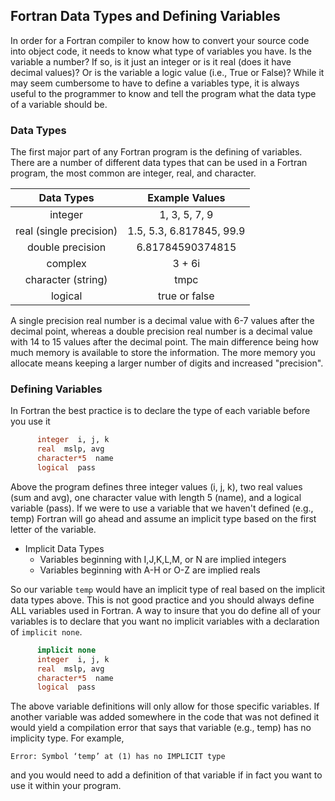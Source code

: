 ## Fortran Data Types and Defining Variables

In order for a Fortran compiler to know how to convert your source code into object code, it needs to know what type of variables you have. Is the variable a number? If so, is it just an integer or is it real (does it have decimal values)? Or is the variable a logic value (i.e., True or False)? While it may seem cumbersome to have to define a variables type, it is always useful to the programmer to know and tell the program what the data type of a variable should be.

### Data Types

The first major part of any Fortran program is the defining of variables. There are a number of different data types that can be used in a Fortran program, the most common are integer, real, and character.

| Data Types | Example Values |
| :---: | :---: |
| integer | 1, 3, 5, 7, 9 |
| real (single precision) | 1.5, 5.3, 6.817845, 99.9 |
| double precision | 6.81784590374815 |
| complex | 3 + 6i |
| character (string) | tmpc |
| logical | true or false |

A single precision real number is a decimal value with 6-7 values after the decimal point, whereas a double precision real number is a decimal value with 14 to 15 values after the decimal point. The main difference being how much memory is available to store the information. The more memory you allocate means keeping a larger number of digits and increased "precision".

### Defining Variables

In Fortran the best practice is to declare the type of each variable before you use it
```fortran
      integer  i, j, k
      real  mslp, avg
      character*5  name
      logical  pass
```
Above the program defines three integer values (i, j, k), two real values (sum and avg), one character value with length 5 (name), and a logical variable (pass). If we were to use a variable that we haven't defined (e.g., temp) Fortran will go ahead and assume an implicit type based on the first letter of the variable.

* Implicit Data Types
  * Variables beginning with I,J,K,L,M, or N are implied integers
  * Variables beginning with A-H or O-Z are implied reals

So our variable `temp` would have an implicit type of real based on the implicit data types above. This is not good practice and you should always define ALL variables used in Fortran. A way to insure that you do define all of your variables is to declare that you want no implicit variables with a declaration of `implicit none`.
```fortran
      implicit none
      integer  i, j, k
      real  mslp, avg
      character*5  name
      logical  pass
```
The above variable definitions will only allow for those specific variables. If another variable was added somewhere in the code that was not defined it would yield a compilation error that says that variable (e.g., temp) has no implicity type. For example,
```
Error: Symbol ‘temp’ at (1) has no IMPLICIT type
```
and you would need to add a definition of that variable if in fact you want to use it within your program.
